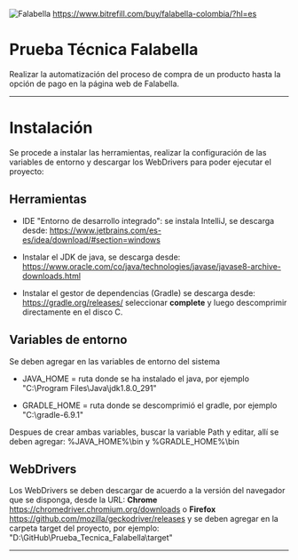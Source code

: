 ![Falabella](https://www.bitrefill.com/content/cn/b_rgb%3Abbd337%2Cc_pad%2Ch_720%2Cw_1280/v1599485967/falabella_colombia.jpg)
https://www.bitrefill.com/buy/falabella-colombia/?hl=es

# Prueba Técnica Falabella

 Realizar la automatización del proceso de compra de un producto hasta la opción de pago en la página web de Falabella.

 ___

# Instalación

Se procede a instalar las herramientas, realizar la configuración de las variables de entorno y descargar los WebDrivers para poder ejecutar el proyecto:

## Herramientas

- IDE "Entorno de desarrollo integrado": se instala IntelliJ, se descarga desde: https://www.jetbrains.com/es-es/idea/download/#section=windows

- Instalar el JDK de java, se descarga desde: https://www.oracle.com/co/java/technologies/javase/javase8-archive-downloads.html

- Instalar el gestor de dependencias (Gradle) se descarga desde: https://gradle.org/releases/ seleccionar **complete** y luego descomprimir directamente en el disco C.

## Variables de entorno

Se deben agregar en las variables de entorno del sistema

- JAVA_HOME = ruta donde se ha instalado el java, por ejemplo "C:\Program Files\Java\jdk1.8.0_291"

- GRADLE_HOME = ruta donde se descomprimió el gradle, por ejemplo "C:\gradle-6.9.1"

Despues de crear ambas variables, buscar la variable Path y editar, allí se deben agregar: %JAVA_HOME%\bin y %GRADLE_HOME%\bin

## WebDrivers

Los WebDrivers se deben descargar de acuerdo a la versión del navegador que se disponga, desde la URL: **Chrome** https://chromedriver.chromium.org/downloads o **Firefox** https://github.com/mozilla/geckodriver/releases y se deben agregar en la carpeta target del proyecto, por ejemplo: "D:\GitHub\Prueba_Tecnica_Falabella\target"

___
